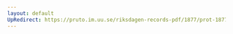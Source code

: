```yaml
---
layout: default
UpRedirect: https://pruto.im.uu.se/riksdagen-records-pdf/1877/prot-1877--ak--031.pdf
---
```

